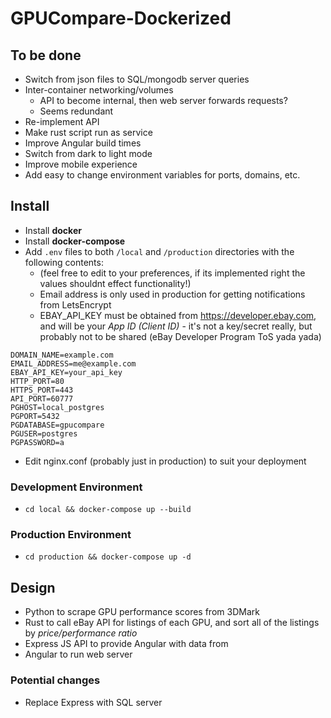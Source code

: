 # GPUCompare-Dockerized

## To be done

- Switch from json files to SQL/mongodb server queries
- Inter-container networking/volumes
	- API to become internal, then web server forwards requests?
	- Seems redundant
- Re-implement API
- Make rust script run as service
- Improve Angular build times
- Switch from dark to light mode
- Improve mobile experience
- Add easy to change environment variables for ports, domains, etc.

## Install

- Install **docker**
- Install **docker-compose**
- Add `.env` files to both `/local` and `/production` directories with the following contents:
	- (feel free to edit to your preferences, if its implemented right the values shouldnt effect functionality!)
	- Email address is only used in production for getting notifications from LetsEncrypt
	- EBAY_API_KEY must be obtained from https://developer.ebay.com, and will be your *App ID (Client ID)* - it's not a key/secret really, but probably not to be shared (eBay Developer Program ToS yada yada) 
```
DOMAIN_NAME=example.com
EMAIL_ADDRESS=me@example.com
EBAY_API_KEY=your_api_key
HTTP_PORT=80
HTTPS_PORT=443
API_PORT=60777
PGHOST=local_postgres
PGPORT=5432
PGDATABASE=gpucompare
PGUSER=postgres
PGPASSWORD=a
```
- Edit nginx.conf (probably just in production) to suit your deployment

### Development Environment
- `cd local && docker-compose up --build`

### Production Environment
- `cd production && docker-compose up -d`

## Design

- Python to scrape GPU performance scores from 3DMark
- Rust to call eBay API for listings of each GPU, and sort all of the listings by *price/performance ratio*
- Express JS API to provide Angular with data from 
- Angular to run web server

### Potential changes

- Replace Express with SQL server
